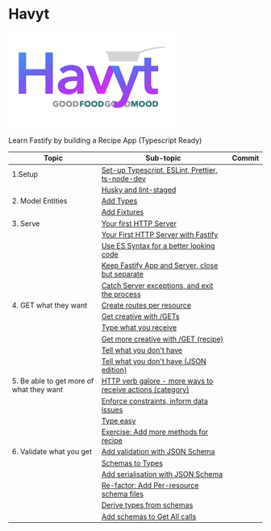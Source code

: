 # Havyt
<img src="./public/logo.png" alt="Havyt Logo"/>

Learn Fastify by building a Recipe App (Typescript Ready)

| Topic                                    | Sub-topic                                                  | Commit                                                                             |
|------------------------------------------|------------------------------------------------------------|------------------------------------------------------------------------------------|
| 1.Setup                                  | [Set-up Typescript, ESLint, Prettier, ts-node-dev](https://github.com/one-aalam/havyt/commit/856878f689a27ba846c7212bdbd580df47ce6df2)           |
|                                          | [Husky and lint-staged](https://github.com/one-aalam/havyt/commit/fb360392f3d026972009cdf6cfb00930ec35dd10)                                      |
| 2. Model Entities                        | [Add Types](https://github.com/one-aalam/havyt/commit/a821513745a6a616f29bab04834ccfb922ba1ac9)                                                  |
|                                          | [Add Fixtures](https://github.com/one-aalam/havyt/commit/cc6c520003eb5f32444c7dfe2dbde0157f644478)                                               |
| 3. Serve                                 | [Your first HTTP Server](https://github.com/one-aalam/havyt/commit/5c6d6a2f8fa444b326988de334dd2283db06a103)                                     |
|                                          | [Your First HTTP Server with Fastify](https://github.com/one-aalam/havyt/commit/7abbc253603cd3832035f34840651aa809c601ef)                        |
|                                          | [Use ES Syntax for a better looking code](https://github.com/one-aalam/havyt/commit/07e16e8288153462ff2be468bb1f8321376dbfab)                    |
|                                          | [Keep Fastify App and Server, close but separate](https://github.com/one-aalam/havyt/commit/7025757278dfbb1fd3241f9661792aaeb4e9e0f4)            |
|                                          | [Catch Server exceptions, and exit the process](https://github.com/one-aalam/havyt/commit/e3cc6624758537a6ea0c3a9434e881e5fe5f4ae8)              |
| 4. GET what they want                    | [Create routes per resource](https://github.com/one-aalam/havyt/commit/7d513dea8bc09df72426b2b7e9b99d6c3aecce59)                                 |
|                                          | [Get creative with /GETs](https://github.com/one-aalam/havyt/commit/9d536e47b17c0388225f929e0da04c127eed0625)                                    |
|                                          | [Type what you receive](https://github.com/one-aalam/havyt/commit/afd9042f365f1fbd0a40ef604251893e6822415e)                                      |
|                                          | [Get more creative with /GET (recipe)](https://github.com/one-aalam/havyt/commit/0214cf354285253a83042aeeb439084a806cda5c)                       |
|                                          | [Tell what you don't have](https://github.com/one-aalam/havyt/commit/5148ed68d6f5f007aaffed8ba1e620dcc17a54ce)                                   |
|                                          | [Tell what you don't have (JSON edition)](https://github.com/one-aalam/havyt/commit/e91496fa7cd07c4f5f7b1de09d3ec76a7892ae5b)                    |
| 5. Be able to get more of what they want | [HTTP verb galore - more ways to receive actions (category)](https://github.com/one-aalam/havyt/commit/308b1624a49b3f57e5c89f5fb47c201b87dcf74c) |
|                                          | [Enforce constraints, inform data issues](https://github.com/one-aalam/havyt/commit/1baba2f602dde96e2bb1c2b0c896791f91effe43)                    |
|                                          | [Type easy](https://github.com/one-aalam/havyt/commit/4bb5375fc9cc30592538a67662e71d1580e4d340)                                                  |
|                                          | [Exercise: Add more methods for recipe](https://github.com/one-aalam/havyt/commit/0d1a1eaadb76e9ab64a265b723ee159d24355f23)                      |
| 6. Validate what you get                 | [Add validation with JSON Schema](https://github.com/one-aalam/havyt/commit/1e6f8370899f3f46bfc9ad58223a1fb9b04b4fb5)                            |
|                                          | [Schemas to Types](https://github.com/one-aalam/havyt/commit/72d4e2fe2b9ff9adfbacbfd10433be693c1d9c3a)                                           |
|                                          | [Add serialisation with JSON Schema](https://github.com/one-aalam/havyt/commit/f5314176a5cbc3c1c4f1e72d01a4603344755625)                         |
|                                          | [Re-factor: Add Per-resource schema files](https://github.com/one-aalam/havyt/commit/eac3bff7fddd20ce191c043f4d17ef7805e2596d)                   |
|                                          | [Derive types from schemas](https://github.com/one-aalam/havyt/commit/590bf12a138fb4ff7598c69bddf4caa932543eaf)                                  |
|                                          | [Add schemas to Get All calls](https://github.com/one-aalam/havyt/commit/6de3be04c2747e1982aea0c34e95f4292b3ad5ec)                               |
